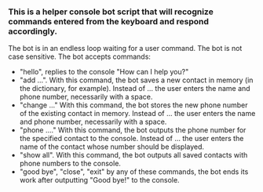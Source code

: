 ### This is a helper console bot script that will recognize commands entered from the keyboard and respond accordingly.

The bot is in an endless loop waiting for a user command.
The bot is not case sensitive.
The bot accepts commands:

- "hello", replies to the console "How can I help you?"
- "add ...". With this command, the bot saves a new contact in memory (in the dictionary, for example). Instead of ... the user enters the name and phone number, necessarily with a space.
- "change ..." With this command, the bot stores the new phone number of the existing contact in memory. Instead of ... the user enters the name and phone number, necessarily with a space.
- "phone ...." With this command, the bot outputs the phone number for the specified contact to the console. Instead of ... the user enters the name of the contact whose number should be displayed.
- "show all". With this command, the bot outputs all saved contacts with phone numbers to the console.
- "good bye", "close", "exit" by any of these commands, the bot ends its work after outputting "Good bye!" to the console.
  
